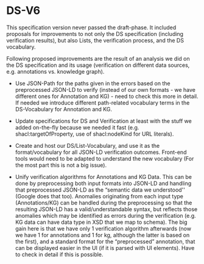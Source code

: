 # DS-V6

This specification version never passed the draft-phase. It included proposals for improvements to not only the DS specification (including verification results), but also Lists, the verification process, and the DS vocabulary. 

Following proposed improvements are the result of an analysis we did on the DS specification and its usage (verification on different data sources, e.g. annotations vs. knowledge graph).

* Use JSON-Path for the paths given in the errors based on the preprocessed JSON-LD to verify (instead of our own formats - we have different ones for Annotation and KG) - need to check this more in detail. If needed we introduce different path-related vocabulary terms in the DS-Vocabulary for Annotation and KG.
  
* Update specifications for DS and Verification at least with the stuff we added on-the-fly because we needed it fast (e.g. shacl:targetOfProperty, use of shacl:nodeKind for URL literals).
  
* Create and host our DS/List-Vocabulary, and use it as the format/vocabulary for all JSON-LD verification outcomes. Front-end tools would need to be adapted to understand the new vocabulary (For the most part this is not a big issue).
  
* Unify verification algorithms for Annotations and KG Data. This can be done by preprocessing both input formats into JSON-LD and handling that preprocessed JSON-LD as the “semantic data we understood'' (Google does that too). Anomalies originating from each input type (Annotations/KG) can be handled during the preprocessing so that the resulting JSON-LD has a valid/understandable syntax, but reflects those anomalies which may be identified as errors during the verification (e.g. KG data can have data type in XSD that we map to schema). The big gain here is that we have only 1 verification algorithm afterwards (now we have 1 for annotations and 1 for kg, although the latter is based on the first), and a standard format for the “preprocessed” annotation, that can be displayed easier in the UI (if it is parsed with UI elements). Have to check in detail if this is possible.